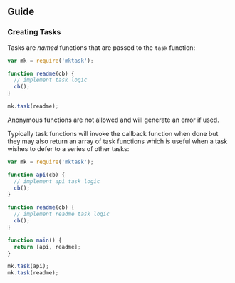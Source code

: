 ## Guide

### Creating Tasks

Tasks are *named* functions that are passed to the `task` function:

```javascript
var mk = require('mktask');

function readme(cb) {
  // implement task logic
  cb();
}

mk.task(readme);
```

Anonymous functions are not allowed and will generate an error if used.

Typically task functions will invoke the callback function when done but they may also return an array of task functions which is useful when a task wishes to defer to a series of other tasks:

```javascript
var mk = require('mktask');

function api(cb) {
  // implement api task logic
  cb();
}

function readme(cb) {
  // implement readme task logic
  cb();
}

function main() {
  return [api, readme];
}

mk.task(api);
mk.task(readme);
```
